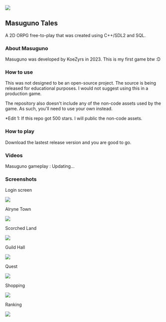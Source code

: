 <img src="https://i.imgur.com/y7Hac7L.png">

## Masuguno Tales
A 2D ORPG free-to-play that was created using C++/SDL2 and SQL.

### About Masuguno
Masuguno was developed by KoeZyrs in 2023. This is my first game btw :D

### How to use
This was not designed to be an open-source project. The source is being released for educational purposes. I would not suggest using this in a production game.

The repository also doesn't include any of the non-code assets used by the game. As such, you'll need to use your own instead.

*Edit 1: If this repo got 500 stars. I will public the non-code assets.

### How to play
Download the lastest release version and you are good to go.

### Videos
Masuguno gameplay : Updating...


### Screenshots
Login screen

<img src="https://i.imgur.com/qsBVtkw.png"> 

Alryne Town

<img src="https://i.imgur.com/8RH8dPM.png">

Scorched Land

<img src="https://i.imgur.com/U5cNUAc.png">

Guild Hall

<img src="https://i.imgur.com/QcW7p6c.png">

Quest 

<img src="https://i.imgur.com/s3b3BXV.png">

Shopping

<img src="https://i.imgur.com/fyfFoby.png">

Ranking

<img src="https://i.imgur.com/poAklXa.png">
